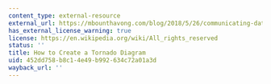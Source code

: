 ```yaml
---
content_type: external-resource
external_url: https://mbounthavong.com/blog/2018/5/26/communicating-data-effectively-with-data-visualizations-tornado-diagram
has_external_license_warning: true
license: https://en.wikipedia.org/wiki/All_rights_reserved
status: ''
title: How to Create a Tornado Diagram
uid: 452dd758-b8c1-4e49-b992-634c72a01a3d
wayback_url: ''
---
```

